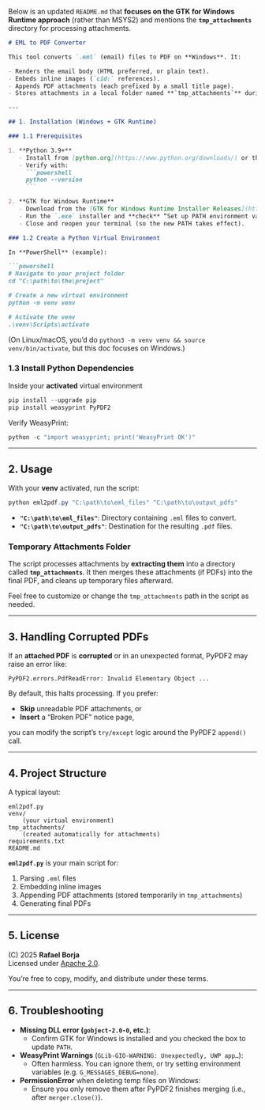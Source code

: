 Below is an updated `README.md` that **focuses on the GTK for Windows Runtime approach** (rather than MSYS2) and mentions the **`tmp_attachments`** directory for processing attachments.

```markdown
# EML to PDF Converter

This tool converts `.eml` (email) files to PDF on **Windows**. It:

- Renders the email body (HTML preferred, or plain text).
- Embeds inline images (`cid:` references).
- Appends PDF attachments (each prefixed by a small title page).
- Stores attachments in a local folder named **`tmp_attachments`** during processing.

---

## 1. Installation (Windows + GTK Runtime)

### 1.1 Prerequisites

1. **Python 3.9+**  
   - Install from [python.org](https://www.python.org/downloads/) or the Microsoft Store.  
   - Verify with:
     ```powershell
     python --version
     ```

2. **GTK for Windows Runtime**  
   - Download from the [GTK for Windows Runtime Installer Releases](https://github.com/tschoonj/GTK-for-Windows-Runtime-Environment-Installer/releases).  
   - Run the `.exe` installer and **check** “Set up PATH environment variable.”  
   - Close and reopen your terminal (so the new PATH takes effect).

### 1.2 Create a Python Virtual Environment

In **PowerShell** (example):

```powershell
# Navigate to your project folder
cd "C:\path\to\the\project"

# Create a new virtual environment
python -m venv venv

# Activate the venv
.\venv\Scripts\activate
```

(On Linux/macOS, you’d do `python3 -m venv venv && source venv/bin/activate`, but this doc focuses on Windows.)

### 1.3 Install Python Dependencies

Inside your **activated** virtual environment

```powershell
pip install --upgrade pip
pip install weasyprint PyPDF2
```

Verify WeasyPrint:

```powershell
python -c "import weasyprint; print('WeasyPrint OK')"
```

---

## 2. Usage

With your **venv** activated, run the script:

```powershell
python eml2pdf.py "C:\path\to\eml_files" "C:\path\to\output_pdfs"
```

- **`"C:\path\to\eml_files"`**: Directory containing `.eml` files to convert.
- **`"C:\path\to\output_pdfs"`**: Destination for the resulting `.pdf` files.

### Temporary Attachments Folder

The script processes attachments by **extracting them** into a directory called **`tmp_attachments`**. It then merges these attachments (if PDFs) into the final PDF, and cleans up temporary files afterward.

Feel free to customize or change the `tmp_attachments` path in the script as needed.

---

## 3. Handling Corrupted PDFs

If an **attached PDF** is **corrupted** or in an unexpected format, PyPDF2 may raise an error like:

```
PyPDF2.errors.PdfReadError: Invalid Elementary Object ...
```

By default, this halts processing. If you prefer:

- **Skip** unreadable PDF attachments, or
- **Insert** a “Broken PDF” notice page,

you can modify the script’s `try/except` logic around the PyPDF2 `append()` call.

---

## 4. Project Structure

A typical layout:

```
eml2pdf.py
venv/
    (your virtual environment)
tmp_attachments/
    (created automatically for attachments)
requirements.txt
README.md
```

**`eml2pdf.py`** is your main script for:
1. Parsing `.eml` files
2. Embedding inline images
3. Appending PDF attachments (stored temporarily in `tmp_attachments`)
4. Generating final PDFs

---

## 5. License

(C) 2025 **Rafael Borja**  
Licensed under [Apache 2.0](LICENSE).

You’re free to copy, modify, and distribute under these terms.

---

## 6. Troubleshooting

- **Missing DLL error (`gobject-2.0-0`, etc.)**:
    - Confirm GTK for Windows is installed and you checked the box to update `PATH`.
- **WeasyPrint Warnings** (`GLib-GIO-WARNING: Unexpectedly, UWP app…`):
    - Often harmless. You can ignore them, or try setting environment variables (e.g. `G_MESSAGES_DEBUG=none`).
- **PermissionError** when deleting temp files on Windows:
    - Ensure you only remove them after PyPDF2 finishes merging (i.e., after `merger.close()`).
